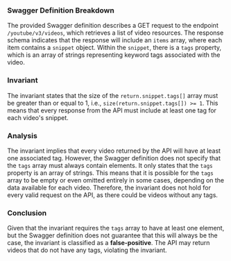 ### Swagger Definition Breakdown
The provided Swagger definition describes a GET request to the endpoint `/youtube/v3/videos`, which retrieves a list of video resources. The response schema indicates that the response will include an `items` array, where each item contains a `snippet` object. Within the `snippet`, there is a `tags` property, which is an array of strings representing keyword tags associated with the video.

### Invariant
The invariant states that the size of the `return.snippet.tags[]` array must be greater than or equal to 1, i.e., `size(return.snippet.tags[]) >= 1`. This means that every response from the API must include at least one tag for each video's snippet.

### Analysis
The invariant implies that every video returned by the API will have at least one associated tag. However, the Swagger definition does not specify that the `tags` array must always contain elements. It only states that the `tags` property is an array of strings. This means that it is possible for the `tags` array to be empty or even omitted entirely in some cases, depending on the data available for each video. Therefore, the invariant does not hold for every valid request on the API, as there could be videos without any tags.

### Conclusion
Given that the invariant requires the `tags` array to have at least one element, but the Swagger definition does not guarantee that this will always be the case, the invariant is classified as a **false-positive**. The API may return videos that do not have any tags, violating the invariant.
